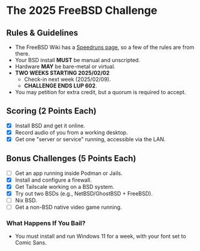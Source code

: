 # The 2025 FreeBSD Challenge

## Rules & Guidelines
- The FreeBSD Wiki has a [Speedruns page](https://wiki.freebsd.org/Speedruns), so a few of the rules are from there.
- Your BSD install **MUST** be manual and unscripted.
- Hardware **MAY** be bare-metal or virtual.
- **TWO WEEKS STARTING 2025/02/02**
  - Check-in next week (2025/02/09).
  - **CHALLENGE ENDS LUP 602**.
- You may petition for extra credit, but a quorum is required to accept.

## Scoring (2 Points Each)
- [x] Install BSD and get it online.
- [x] Record audio of you from a working desktop.
- [x] Get one "server or service" running, accessible via the LAN.

## Bonus Challenges (5 Points Each)
- [ ] Get an app running inside Podman or Jails.
- [x] Install and configure a firewall.
- [x] Get Tailscale working on a BSD system.
- [x] Try out two BSDs (e.g., NetBSD/GhostBSD + FreeBSD).
- [ ] Nix BSD.
- [ ] Get a non-BSD native video game running.

### What Happens If You Bail?
- You must install and run Windows 11 for a week, with your font set to Comic Sans.
